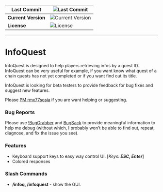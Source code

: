 **Last Commit** | ![Last Commit](https://img.shields.io/github/last-commit/Indil/InfoQuest.svg?style=plastic)
--- | ---
**Current Version** | <div align="left">![Current Version](https://img.shields.io/github/tag-date/Indil/InfoQuest.svg?style=plastic)</div>
**License** | ![License](https://img.shields.io/github/license/Indil/InfoQuest.svg?style=plastic)

---

# InfoQuest
InfoQuest is designed to help players retrieving infos by a quest ID. InfoQuest can be very useful for example, if you want know what quest of a chain quests has not yet completed or if you want find out its title.

InfoQuest is looking for beta testers to provide feedback for bug fixes and suggest new features.

Please [PM rmx77sosia](http://www.curse.com/private-messages/send?recipient=rmx77sosia) if you are want helping or suggesting.

### Bug Reports
Please use [!BugGrabber](http://mods.curse.com/addons/wow/bug-grabber) and [BugSack](http://mods.curse.com/addons/wow/bugsack) to provide meaningful information to help me debug (without which, I probably won't be able to find out, repeat, diagnose, and fix the issue you see).

### Features
- Keyboard support keys to easy way control UI. [<i>Keys: <b>ESC, Enter</b></i>]
- Colored responses

### Slash Commands
- <b>/infoq, /infoquest</b> - show the GUI.

